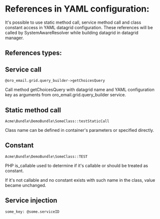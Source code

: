 References in YAML configuration:
================================

It's possible to use static method call, service method call and class constant access in YAML datagrid configuration.
These references will be called by SystemAwareResolver while building datagrid in datagrid manager.

References types:
-----------------

Service call
-----------------
```
@oro_email.grid.query_builder->getChoicesQuery
```
Call method getChoicesQuery with datagrid name and YAML configuration key as arguments from oro_email.grid.query_builder service.

Static method call
------------------
```
Acme\Bundle\DemoBundle\SomeClass::testStaticCall
```
Class name can be defined in container's parameters or specified directly.

Constant
--------
```
Acme\Bundle\DemoBundle\SomeClass::TEST
```
PHP is_callable used to determine if it's callable or should be treated as constant.

If it's not callable and no constant exists with such name in the class, value became unchanged.

Service injection
-----------------
```
some_key: @some.serviceID
```
